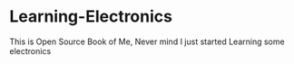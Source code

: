 # Learning-Electronics
This is Open Source Book of Me, Never mind I just started Learning some electronics

